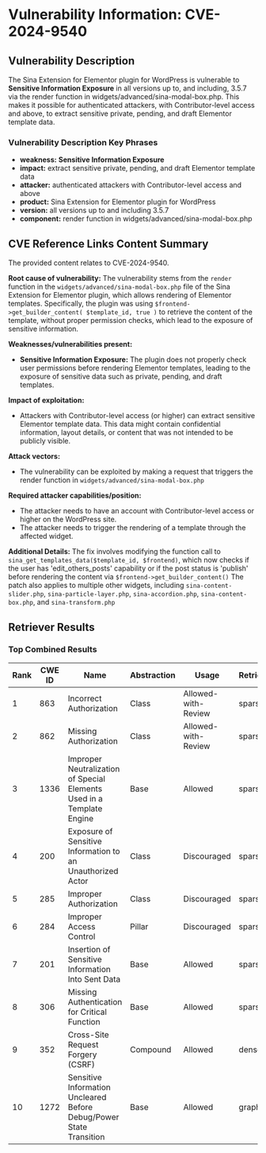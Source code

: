 # Vulnerability Information: CVE-2024-9540

## Vulnerability Description
The Sina Extension for Elementor plugin for WordPress is vulnerable to **Sensitive Information Exposure** in all versions up to, and including, 3.5.7 via the render function in widgets/advanced/sina-modal-box.php. This makes it possible for authenticated attackers, with Contributor-level access and above, to extract sensitive private, pending, and draft Elementor template data.

### Vulnerability Description Key Phrases
- **weakness:** **Sensitive Information Exposure**
- **impact:** extract sensitive private, pending, and draft Elementor template data
- **attacker:** authenticated attackers with Contributor-level access and above
- **product:** Sina Extension for Elementor plugin for WordPress
- **version:** all versions up to and including 3.5.7
- **component:** render function in widgets/advanced/sina-modal-box.php

## CVE Reference Links Content Summary
The provided content relates to CVE-2024-9540.

**Root cause of vulnerability:**
The vulnerability stems from the `render` function in the `widgets/advanced/sina-modal-box.php` file of the Sina Extension for Elementor plugin, which allows rendering of Elementor templates. Specifically, the plugin was using `$frontend->get_builder_content( $template_id, true )` to retrieve the content of the template, without proper permission checks, which lead to the exposure of sensitive information.

**Weaknesses/vulnerabilities present:**
- **Sensitive Information Exposure:** The plugin does not properly check user permissions before rendering Elementor templates, leading to the exposure of sensitive data such as private, pending, and draft templates.

**Impact of exploitation:**
- Attackers with Contributor-level access (or higher) can extract sensitive Elementor template data. This data might contain confidential information, layout details, or content that was not intended to be publicly visible.

**Attack vectors:**
- The vulnerability can be exploited by making a request that triggers the render function in `widgets/advanced/sina-modal-box.php`

**Required attacker capabilities/position:**
- The attacker needs to have an account with Contributor-level access or higher on the WordPress site.
- The attacker needs to trigger the rendering of a template through the affected widget.

**Additional Details:**
The fix involves modifying the function call to `sina_get_templates_data($template_id, $frontend)`, which now checks if the user has 'edit_others_posts' capability or if the post status is 'publish' before rendering the content via `$frontend->get_builder_content()`
The patch also applies to multiple other widgets, including `sina-content-slider.php`, `sina-particle-layer.php`, `sina-accordion.php`, `sina-content-box.php`, and `sina-transform.php`

## Retriever Results

### Top Combined Results

| Rank | CWE ID | Name | Abstraction | Usage  | Retrievers | Individual Scores |
|------|--------|------|-------------|-------|------------|-------------------|
| 1 | 863 | Incorrect Authorization | Class | Allowed-with-Review | sparse | 0.315 |
| 2 | 862 | Missing Authorization | Class | Allowed-with-Review | sparse | 0.314 |
| 3 | 1336 | Improper Neutralization of Special Elements Used in a Template Engine | Base | Allowed | sparse | 0.306 |
| 4 | 200 | Exposure of Sensitive Information to an Unauthorized Actor | Class | Discouraged | sparse | 0.306 |
| 5 | 285 | Improper Authorization | Class | Discouraged | sparse | 0.300 |
| 6 | 284 | Improper Access Control | Pillar | Discouraged | sparse | 0.299 |
| 7 | 201 | Insertion of Sensitive Information Into Sent Data | Base | Allowed | sparse | 0.296 |
| 8 | 306 | Missing Authentication for Critical Function | Base | Allowed | sparse | 0.293 |
| 9 | 352 | Cross-Site Request Forgery (CSRF) | Compound | Allowed | dense | 0.496 |
| 10 | 1272 | Sensitive Information Uncleared Before Debug/Power State Transition | Base | Allowed | graph | 0.002 |

